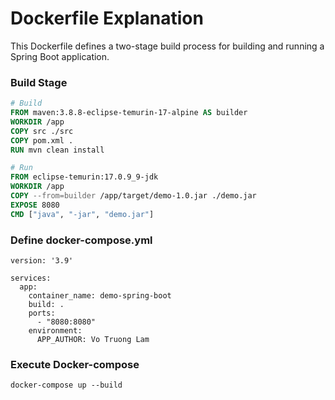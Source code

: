 # Dockerfile Explanation

This Dockerfile defines a two-stage build process for building and running a Spring Boot application.

### Build Stage

```Dockerfile
# Build
FROM maven:3.8.8-eclipse-temurin-17-alpine AS builder
WORKDIR /app
COPY src ./src
COPY pom.xml .
RUN mvn clean install

# Run
FROM eclipse-temurin:17.0.9_9-jdk
WORKDIR /app
COPY --from=builder /app/target/demo-1.0.jar ./demo.jar
EXPOSE 8080
CMD ["java", "-jar", "demo.jar"]
```

### Define docker-compose.yml
```
version: '3.9'

services:
  app:
    container_name: demo-spring-boot
    build: .
    ports:
      - "8080:8080"
    environment:
      APP_AUTHOR: Vo Truong Lam
```

### Execute Docker-compose
```
docker-compose up --build
```
